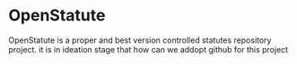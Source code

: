# OpenStatute
OpenStatute is a proper and best version controlled statutes repository project. it is in ideation stage that how can we addopt github for this project

